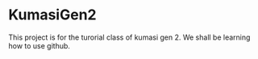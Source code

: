# KumasiGen2
This project is for the turorial class of kumasi gen 2.
We shall be learning how to use github.
